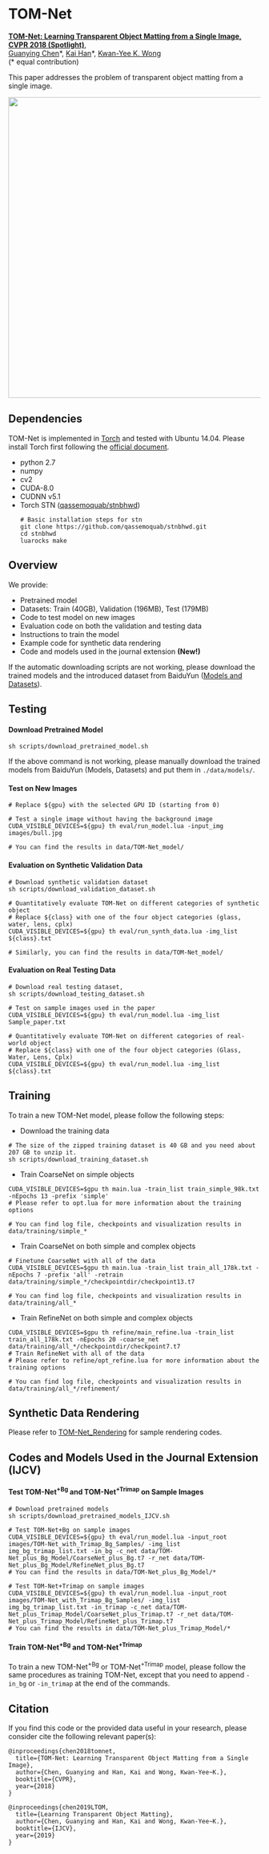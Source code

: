 # TOM-Net
**[TOM-Net: Learning Transparent Object Matting from a Single Image, CVPR 2018 (Spotlight)](https://guanyingc.github.io/TOM-Net/)**,
<br>
[Guanying Chen](https://guanyingc.github.io)\*, [Kai Han](http://www.hankai.org/)\*, [Kwan-Yee K. Wong](http://i.cs.hku.hk/~kykwong/)
<br>
(\* equal contribution)

This paper addresses the problem of transparent object matting from a single image.
<br>
<p align="center">
    <img src='images/cvpr2018_tom-net.jpg' width="600" >
</p>


## Dependencies
TOM-Net is implemented in [Torch](http://torch.ch/) and tested with Ubuntu 14.04. Please install Torch first following the [official document](http://torch.ch/docs/getting-started.html#_). 
- python 2.7 
- numpy
- cv2 
- CUDA-8.0  
- CUDNN v5.1
- Torch STN ([qassemoquab/stnbhwd](https://github.com/qassemoquab/stnbhwd))
    ```shell
    # Basic installation steps for stn
    git clone https://github.com/qassemoquab/stnbhwd.git
    cd stnbhwd
    luarocks make
    ```

## Overview
We provide:

- Pretrained model
- Datasets: Train (40GB), Validation (196MB), Test (179MB)
- Code to test model on new images
- Evaluation code on both the validation and testing data
- Instructions to train the model 
- Example code for synthetic data rendering
- Code and models used in the journal extension <b>(New!)</b>

If the automatic downloading scripts are not working, please download the trained models and the introduced dataset from BaiduYun ([Models and Datasets](https://pan.baidu.com/s/1EHiiwK1BBlrXWGkqyYweaw?pwd=837t)).

## Testing
#### Download Pretrained Model
```
sh scripts/download_pretrained_model.sh
```
If the above command is not working, please manually download the trained models from BaiduYun (Models, Datasets) and put them in `./data/models/`.

#### Test on New Images
```shell
# Replace ${gpu} with the selected GPU ID (starting from 0)

# Test a single image without having the background image
CUDA_VISIBLE_DEVICES=${gpu} th eval/run_model.lua -input_img images/bull.jpg 

# You can find the results in data/TOM-Net_model/
```

#### Evaluation on Synthetic Validation Data
```shell
# Download synthetic validation dataset
sh scripts/download_validation_dataset.sh

# Quantitatively evaluate TOM-Net on different categories of synthetic object 
# Replace ${class} with one of the four object categories (glass, water, lens, cplx)
CUDA_VISIBLE_DEVICES=${gpu} th eval/run_synth_data.lua -img_list ${class}.txt

# Similarly, you can find the results in data/TOM-Net_model/
```

#### Evaluation on Real Testing Data
```shell
# Download real testing dataset, 
sh scripts/download_testing_dataset.sh

# Test on sample images used in the paper
CUDA_VISIBLE_DEVICES=${gpu} th eval/run_model.lua -img_list Sample_paper.txt

# Quantitatively evaluate TOM-Net on different categories of real-world object 
# Replace ${class} with one of the four object categories (Glass, Water, Lens, Cplx)
CUDA_VISIBLE_DEVICES=${gpu} th eval/run_model.lua -img_list ${class}.txt  
```

## Training
To train a new TOM-Net model, please follow the following steps:
- Download the training data
```shell
# The size of the zipped training dataset is 40 GB and you need about 207 GB to unzip it.
sh scripts/download_training_dataset.sh
```

- Train CoarseNet on simple objects
```shell
CUDA_VISIBLE_DEVICES=$gpu th main.lua -train_list train_simple_98k.txt -nEpochs 13 -prefix 'simple'
# Please refer to opt.lua for more information about the training options

# You can find log file, checkpoints and visualization results in data/training/simple_*
```

- Train CoarseNet on both simple and complex objects
```shell
# Finetune CoarseNet with all of the data
CUDA_VISIBLE_DEVICES=$gpu th main.lua -train_list train_all_178k.txt -nEpochs 7 -prefix 'all' -retrain data/training/simple_*/checkpointdir/checkpoint13.t7

# You can find log file, checkpoints and visualization results in data/training/all_*
```

- Train RefineNet on both simple and complex objects
```shell
CUDA_VISIBLE_DEVICES=$gpu th refine/main_refine.lua -train_list train_all_178k.txt -nEpochs 20 -coarse_net data/training/all_*/checkpointdir/checkpoint7.t7 
# Train RefineNet with all of the data
# Please refer to refine/opt_refine.lua for more information about the training options

# You can find log file, checkpoints and visualization results in data/training/all_*/refinement/
```

## Synthetic Data Rendering
Please refer to [TOM-Net_Rendering](https://github.com/guanyingc/TOM-Net_Rendering) for sample rendering codes.

## Codes and Models Used in the Journal Extension (IJCV)
#### Test TOM-Net<sup>+Bg</sup> and TOM-Net<sup>+Trimap</sup> on Sample Images
```shell
# Download pretrained models
sh scripts/download_pretrained_models_IJCV.sh

# Test TOM-Net+Bg on sample images
CUDA_VISIBLE_DEVICES=${gpu} th eval/run_model.lua -input_root images/TOM-Net_with_Trimap_Bg_Samples/ -img_list img_bg_trimap_list.txt -in_bg -c_net data/TOM-Net_plus_Bg_Model/CoarseNet_plus_Bg.t7 -r_net data/TOM-Net_plus_Bg_Model/RefineNet_plus_Bg.t7 
# You can find the results in data/TOM-Net_plus_Bg_Model/*

# Test TOM-Net+Trimap on sample images
CUDA_VISIBLE_DEVICES=${gpu} th eval/run_model.lua -input_root images/TOM-Net_with_Trimap_Bg_Samples/ -img_list img_bg_trimap_list.txt -in_trimap -c_net data/TOM-Net_plus_Trimap_Model/CoarseNet_plus_Trimap.t7 -r_net data/TOM-Net_plus_Trimap_Model/RefineNet_plus_Trimap.t7 
# You can find the results in data/TOM-Net_plus_Trimap_Model/*
```

#### Train TOM-Net<sup>+Bg</sup> and TOM-Net<sup>+Trimap</sup> 
To train a new TOM-Net<sup>+Bg</sup> or TOM-Net<sup>+Trimap</sup> model, please follow the same procedures as training TOM-Net, except that you need to append `-in_bg` or `-in_trimap` at the end of the commands.

## Citation
If you find this code or the provided data useful in your research, please consider cite the following relevant paper(s): 

```
@inproceedings{chen2018tomnet,
  title={TOM-Net: Learning Transparent Object Matting from a Single Image},
  author={Chen, Guanying and Han, Kai and Wong, Kwan-Yee~K.},
  booktitle={CVPR},
  year={2018}
}

@inproceedings{chen2019LTOM,
  title={Learning Transparent Object Matting},
  author={Chen, Guanying and Han, Kai and Wong, Kwan-Yee~K.},
  booktitle={IJCV},
  year={2019}
}
```


